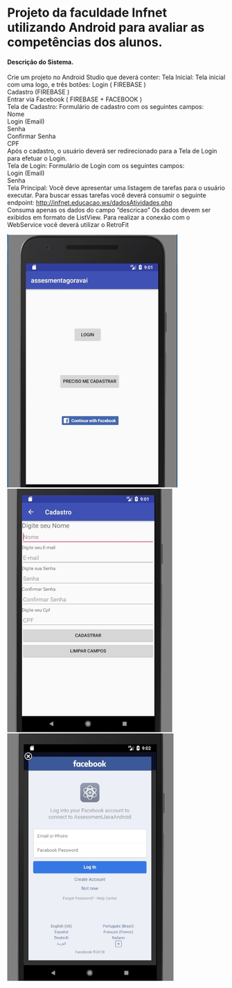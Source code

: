 # Projeto da faculdade Infnet utilizando Android para avaliar as competências dos alunos.

#### Descrição do Sistema.  

Crie um projeto no Android Studio que deverá conter:
Tela Inicial: Tela inicial com uma logo, e três botões:
Login ( FIREBASE )  
Cadastro (FIREBASE )  
Entrar via Facebook ( FIREBASE + FACEBOOK )  
Tela de Cadastro: 
Formulário de cadastro com os seguintes campos:  
Nome  
Login (Email)  
Senha  
Confirmar Senha  
CPF  
Após o cadastro, o usuário deverá ser redirecionado para a Tela de Login para efetuar o Login.  
Tela de Login: Formulário de Login com os seguintes campos:  
Login (Email)  
Senha  
Tela Principal: Você deve apresentar uma listagem de tarefas para o usuário executar. Para buscar essas tarefas você deverá consumir o seguinte endpoint:
http://infnet.educacao.ws/dadosAtividades.php  
Consuma apenas os dados do campo “descricao”
Os dados devem ser exibidos em formato de ListView.
Para realizar a conexão com o WebService você deverá utilizar o RetroFit

![Alt text](./android1.jpg)
![Alt text](./android2.jpg)
![Alt text](./android3.jpg)
